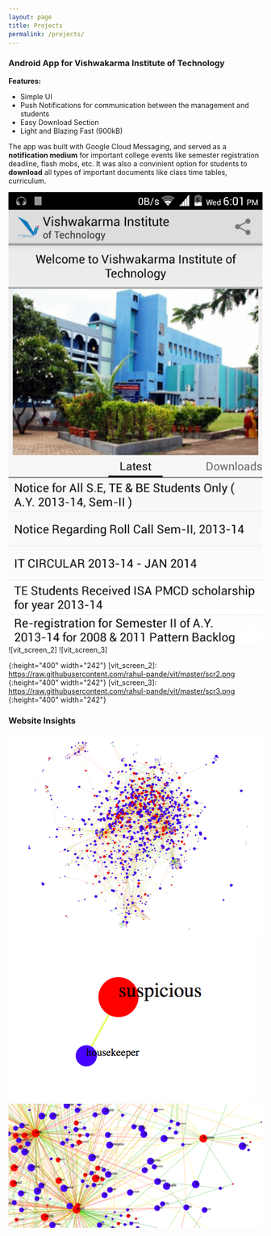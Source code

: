 ```yaml
---
layout: page
title: Projects
permalink: /projects/
---
```


### Android App for Vishwakarma Institute of Technology

<div class="list-group">
  <a class="list-group-item icon-link" href="https://github.com/rahul-pande/vit" target="_blank">
    <i class="fa fa-github fa-2x" title="Github Repo"></i>
  </a>
  <a class="list-group-item icon-link" href="https://play.google.com/store/apps/details?id=com.rahul7teen.vit" target="_blank">
    <i class="fa fa-android fa-2x" title="PlayStore"></i>
  </a>
</div>

**Features:**
* Simple UI
* Push Notifications for communication between the management and students
* Easy Download Section
* Light and Blazing Fast (900kB)

The app was built with Google Cloud Messaging, and served as a **notification medium** for important college events like semester registration deadline, flash mobs, etc. It was also a convinient option for students to **download** all types of important documents like class time tables, curriculum.

![vit_screen_1] ![vit_screen_2] ![vit_screen_3]

[vit_screen_1]: https://raw.githubusercontent.com/rahul-pande/vit/master/scr1.png
{:height="400" width="242"}
[vit_screen_2]: https://raw.githubusercontent.com/rahul-pande/vit/master/scr2.png
{:height="400" width="242"}
[vit_screen_3]: https://raw.githubusercontent.com/rahul-pande/vit/master/scr3.png
{:height="400" width="242"}


### Website Insights

<div class="list-group">
  <a class="list-group-item icon-link" href="https://github.com/rahul-pande/website_insights" target="_blank">
    <i class="fa fa-github fa-2x" title="PlayStore"></i>
  </a>
</div>

![website_screen_1]![website_screen_2]![website_screen_3]



[website_screen_1]: https://raw.githubusercontent.com/rahul-pande/website_insights/master/_screenshots/knowledge_graph.png
[website_screen_2]: https://raw.githubusercontent.com/rahul-pande/website_insights/master/_screenshots/graph_subset_1.png
[website_screen_3]: https://raw.githubusercontent.com/rahul-pande/website_insights/master/_screenshots/graph_subset_2.png
